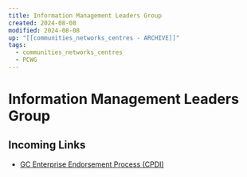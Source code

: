 ```yaml
---
title: Information Management Leaders Group
created: 2024-08-08
modified: 2024-08-08
up: "[[communities_networks_centres - ARCHIVE]]"
tags:
  - communities_networks_centres
  - PCWG
---
```

# Information Management Leaders Group
## Incoming Links
- [GC Enterprise Endorsement Process (CPDI)](./GC%20Enterprise%20Endorsement%20Process%20(CPDI).md)

